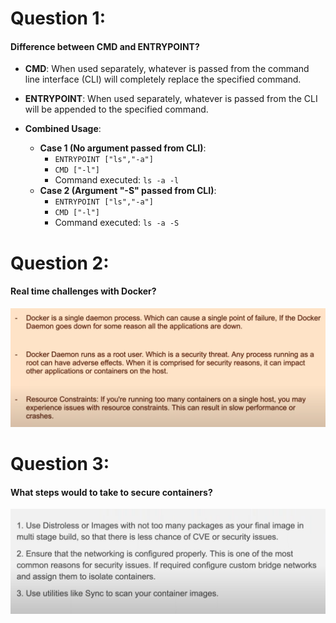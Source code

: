 # Question 1:

#### Difference between CMD and ENTRYPOINT?

- **CMD**: When used separately, whatever is passed from the command line interface (CLI) will completely replace the specified command.
- **ENTRYPOINT**: When used separately, whatever is passed from the CLI will be appended to the specified command.
- **Combined Usage**:
  
  - **Case 1 (No argument passed from CLI)**:
    - `ENTRYPOINT ["ls","-a"]`
    - `CMD ["-l"]`
    - Command executed: `ls -a -l`
  - **Case 2 (Argument "-S" passed from CLI)**:
    - `ENTRYPOINT ["ls","-a"]`
    - `CMD ["-l"]`
    - Command executed: `ls -a -S`

# Question 2:

#### Real time challenges with Docker?

![iq](../../images/dockeriq.png)

# Question 3:

#### What steps would to take to secure containers?

![iq](../../images/dockeriq1.png)

